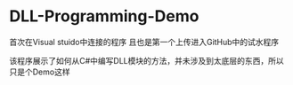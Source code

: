 # DLL-Programming-Demo
首次在Visual stuido中连接的程序
且也是第一个上传进入GitHub中的试水程序

该程序展示了如何从C#中编写DLL模块的方法，并未涉及到太底层的东西，所以只是个Demo这样
